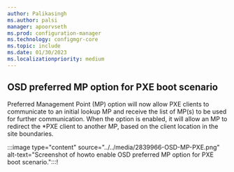 ```yaml
---
author: Palikasingh
ms.author: palsi
manager: apoorvseth
ms.prod: configuration-manager
ms.technology: configmgr-core
ms.topic: include
ms.date: 01/30/2023
ms.localizationpriority: medium
---
```


## <a name="bkmk_OSDPXE"></a> OSD preferred MP option for PXE boot scenario

<!--10901602-->
Preferred Management Point (MP) option will now allow PXE clients to communicate to an initial lookup MP and receive the list of MP(s) to be used for further communication. When the option is enabled, it will allow an MP to redirect the *PXE client to another MP, based on the client location in the site boundaries.

:::image type="content" source="../../media/2839966-OSD-MP-PXE.png" alt-text="Screenshot of howto enable OSD preferred MP option for PXE boot scenario.":::!
